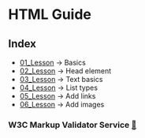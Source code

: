 # HTML Guide

## Index
- [01_Lesson](01_Lesson) &rarr; Basics
- [02_Lesson](02_Lesson) &rarr; Head element
- [03_Lesson](03_Lesson) &rarr; Text basics
- [04_Lesson](04_Lesson) &rarr; List types
- [05_Lesson](05_Lesson) &rarr; Add links
- [06_Lesson](06_Lesson) &rarr; Add images

### W3C Markup Validator Service [🔗](https://validator.w3.org/)